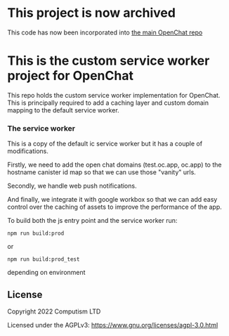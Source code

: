 # This project is now archived

This code has now been incorporated into [the main OpenChat repo](https://github.com/open-ic/open-chat)

# This is the custom service worker project for OpenChat

This repo holds the custom service worker implementation for OpenChat. This is principally required to add a caching layer and custom domain mapping to the default service worker.

### The service worker

This is a copy of the default ic service worker but it has a couple of modifications.

Firstly, we need to add the open chat domains (test.oc.app, oc.app) to the hostname canister id map so that we can use
those "vanity" urls.

Secondly, we handle web push notifications.

And finally, we integrate it with google workbox so that we can add easy control over the caching of assets to improve
the performance of the app.

To build both the js entry point and the service worker run:

```
npm run build:prod
```

or

```
npm run build:prod_test
```

depending on environment

## License

Copyright 2022 Computism LTD

Licensed under the AGPLv3: https://www.gnu.org/licenses/agpl-3.0.html
